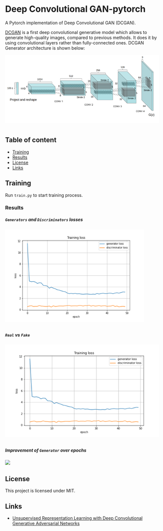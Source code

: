 Deep Convolutional GAN-pytorch
==============================
A Pytorch implementation of Deep Convolutional GAN (DCGAN).

[DCGAN](https://arxiv.org/pdf/1511.06434.pdf) is a first deep convolutional generative model which allows to
generate high-quality images, compared to previous methods. It does it by using convolutional layers rather than
fully-connected ones. DCGAN Generator architecture is shown below:

<a><div class="column">
    <img src="assets/dcgan.png" align="center" height="220px" width="500px"/>
</div></a>

## Table of content

- [Training](#train)
- [Results](#res)
- [License](#license)
- [Links](#links)

## Training 

Run `train.py` to start training process. 
### Results
##### `Generators` and `Discriminators` losses

<a><div class="column">
    <img src="assets/train_loss.png" align="center" height="300px" width="450px"/>
</div></a>

##### `Real` vs `Fake`

<a><div class="column">
    <img src="assets/train_loss.png" align="center" height="300px" width="500px"/>
</div></a>

##### Improvement of `Generator` over epochs
![](assets/dcgan_celeba.gif)

## License

This project is licensed under MIT.

## Links

* [Unsupervised Representation Learning with Deep Convolutional Generative Adversarial Networks](https://arxiv.org/abs/1511.06434)
